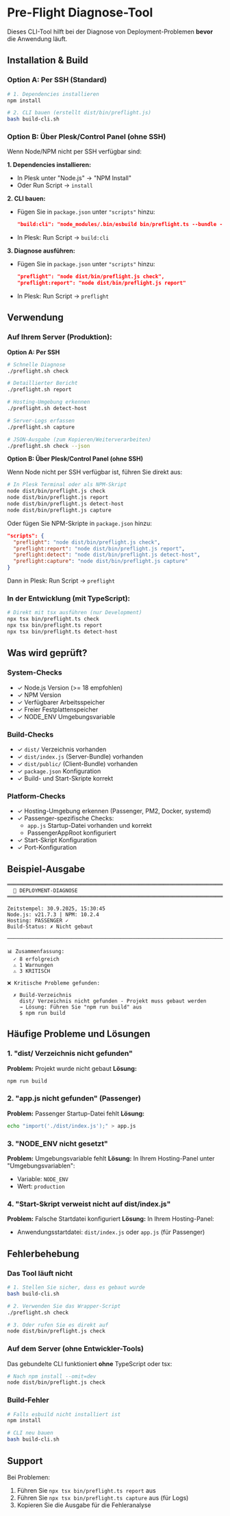# Pre-Flight Diagnose-Tool

Dieses CLI-Tool hilft bei der Diagnose von Deployment-Problemen **bevor** die Anwendung läuft.

## Installation & Build

### Option A: Per SSH (Standard)

```bash
# 1. Dependencies installieren
npm install

# 2. CLI bauen (erstellt dist/bin/preflight.js)
bash build-cli.sh
```

### Option B: Über Plesk/Control Panel (ohne SSH)

Wenn Node/NPM nicht per SSH verfügbar sind:

**1. Dependencies installieren:**
- In Plesk unter "Node.js" → "NPM Install"
- Oder Run Script → `install`

**2. CLI bauen:**
- Fügen Sie in `package.json` unter `"scripts"` hinzu:
  ```json
  "build:cli": "node_modules/.bin/esbuild bin/preflight.ts --bundle --platform=node --format=esm --outfile=dist/bin/preflight.js --packages=external"
  ```
- In Plesk: Run Script → `build:cli`

**3. Diagnose ausführen:**
- Fügen Sie in `package.json` unter `"scripts"` hinzu:
  ```json
  "preflight": "node dist/bin/preflight.js check",
  "preflight:report": "node dist/bin/preflight.js report"
  ```
- In Plesk: Run Script → `preflight`

## Verwendung

### Auf Ihrem Server (Produktion):

**Option A: Per SSH**
```bash
# Schnelle Diagnose
./preflight.sh check

# Detaillierter Bericht
./preflight.sh report

# Hosting-Umgebung erkennen
./preflight.sh detect-host

# Server-Logs erfassen
./preflight.sh capture

# JSON-Ausgabe (zum Kopieren/Weiterverarbeiten)
./preflight.sh check --json
```

**Option B: Über Plesk/Control Panel (ohne SSH)**

Wenn Node nicht per SSH verfügbar ist, führen Sie direkt aus:
```bash
# In Plesk Terminal oder als NPM-Skript
node dist/bin/preflight.js check
node dist/bin/preflight.js report
node dist/bin/preflight.js detect-host
node dist/bin/preflight.js capture
```

Oder fügen Sie NPM-Skripte in `package.json` hinzu:
```json
"scripts": {
  "preflight": "node dist/bin/preflight.js check",
  "preflight:report": "node dist/bin/preflight.js report",
  "preflight:detect": "node dist/bin/preflight.js detect-host",
  "preflight:capture": "node dist/bin/preflight.js capture"
}
```
Dann in Plesk: Run Script → `preflight`

### In der Entwicklung (mit TypeScript):

```bash
# Direkt mit tsx ausführen (nur Development)
npx tsx bin/preflight.ts check
npx tsx bin/preflight.ts report
npx tsx bin/preflight.ts detect-host
```

## Was wird geprüft?

### System-Checks
- ✓ Node.js Version (>= 18 empfohlen)
- ✓ NPM Version
- ✓ Verfügbarer Arbeitsspeicher
- ✓ Freier Festplattenspeicher
- ✓ NODE_ENV Umgebungsvariable

### Build-Checks
- ✓ `dist/` Verzeichnis vorhanden
- ✓ `dist/index.js` (Server-Bundle) vorhanden
- ✓ `dist/public/` (Client-Bundle) vorhanden
- ✓ `package.json` Konfiguration
- ✓ Build- und Start-Skripte korrekt

### Platform-Checks
- ✓ Hosting-Umgebung erkennen (Passenger, PM2, Docker, systemd)
- ✓ Passenger-spezifische Checks:
  - `app.js` Startup-Datei vorhanden und korrekt
  - PassengerAppRoot konfiguriert
- ✓ Start-Skript Konfiguration
- ✓ Port-Konfiguration

## Beispiel-Ausgabe

```
════════════════════════════════════════════════════════════════════════════════
  🚀 DEPLOYMENT-DIAGNOSE
════════════════════════════════════════════════════════════════════════════════

Zeitstempel: 30.9.2025, 15:30:45
Node.js: v21.7.3 | NPM: 10.2.4
Hosting: PASSENGER ✓
Build-Status: ✗ Nicht gebaut

────────────────────────────────────────────────────────────────────────────────

📊 Zusammenfassung:
  ✓ 8 erfolgreich
  ⚠ 1 Warnungen
  ⚠ 3 KRITISCH

❌ Kritische Probleme gefunden:

  ✗ Build-Verzeichnis
    dist/ Verzeichnis nicht gefunden - Projekt muss gebaut werden
    → Lösung: Führen Sie "npm run build" aus
    $ npm run build
```

## Häufige Probleme und Lösungen

### 1. "dist/ Verzeichnis nicht gefunden"
**Problem:** Projekt wurde nicht gebaut
**Lösung:**
```bash
npm run build
```

### 2. "app.js nicht gefunden" (Passenger)
**Problem:** Passenger Startup-Datei fehlt
**Lösung:**
```bash
echo "import('./dist/index.js');" > app.js
```

### 3. "NODE_ENV nicht gesetzt"
**Problem:** Umgebungsvariable fehlt
**Lösung:** In Ihrem Hosting-Panel unter "Umgebungsvariablen":
- Variable: `NODE_ENV`
- Wert: `production`

### 4. "Start-Skript verweist nicht auf dist/index.js"
**Problem:** Falsche Startdatei konfiguriert
**Lösung:** In Ihrem Hosting-Panel:
- Anwendungsstartdatei: `dist/index.js` oder `app.js` (für Passenger)

## Fehlerbehebung

### Das Tool läuft nicht

```bash
# 1. Stellen Sie sicher, dass es gebaut wurde
bash build-cli.sh

# 2. Verwenden Sie das Wrapper-Script
./preflight.sh check

# 3. Oder rufen Sie es direkt auf
node dist/bin/preflight.js check
```

### Auf dem Server (ohne Entwickler-Tools)

Das gebundelte CLI funktioniert **ohne** TypeScript oder tsx:

```bash
# Nach npm install --omit=dev
node dist/bin/preflight.js check
```

### Build-Fehler

```bash
# Falls esbuild nicht installiert ist
npm install

# CLI neu bauen
bash build-cli.sh
```

## Support

Bei Problemen:
1. Führen Sie `npx tsx bin/preflight.ts report` aus
2. Führen Sie `npx tsx bin/preflight.ts capture` aus (für Logs)
3. Kopieren Sie die Ausgabe für die Fehleranalyse
